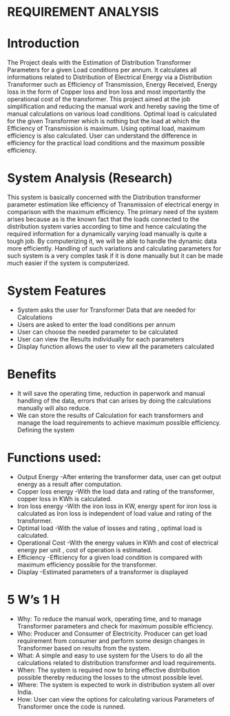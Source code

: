 # REQUIREMENT ANALYSIS
# Introduction

The Project deals with the Estimation of Distribution Transformer Parameters for a given Load conditions per annum. It calculates all informations related to Distribution of Electrical Energy via a Distribution Transformer such as Efficiency of Transmission, Energy Received, Energy loss in the form of Copper loss and Iron loss and most importantly the operational cost of the transformer. This project aimed at the job simplification and reducing the manual work and hereby saving the time of manual calculations on various load conditions. Optimal load is calculated for the given Transformer which is nothing but the load at which the Efficiency of Transmission is maximum. Using optimal load, maximum efficiency is also calculated. User can understand the difference in efficiency for the practical load conditions and the maximum possible efficiency.

# System Analysis (Research)

This system is basically concerned with the Distribution transformer parameter estimation like efficiency of Transmission of electrical energy in comparison with the maximum efficiency. The primary need of the system arises because as is the known fact that the loads connected to the distribution system varies according to time and hence calculating the required information for a dynamically varying load manually is quite a tough job. By computerizing it, we will be able to handle the dynamic data more efficiently. Handling of such variations and calculating parameters for such system is a very complex task if it is done manually but it can be made much easier if the system is computerized.

# System Features

* System asks the user for Transformer Data that are needed for Calculations
* Users are asked to enter the load conditions per annum
* User can choose the needed parameter to be calculated
* User can view the Results individually for each parameters
* Display function allows the user to view all the parameters calculated

# Benefits

* It will save the operating time, reduction in paperwork and manual handling of the data, errors that can arises by doing the calculations manually will also reduce.
* We can store the results of Calculation for each transformers and manage the load requirements to achieve maximum possible efficiency.
Defining the system

# Functions used:

* Output Energy
-After entering the transformer data, user can get output energy as a result after computation.
* Copper loss energy
-With the load data and rating of the transformer, copper loss in KWh is calculated.
* Iron loss energy
-With the iron loss in KW, energy spent for iron loss is calculated as Iron loss is independent of load value and rating of the transformer.
* Optimal load
-With the value of losses and rating , optimal load is calculated.
* Operational Cost
-With the energy values in KWh and cost of electrical energy per unit , cost of operation is estimated.
* Efficiency
-Efficiency for a given load condition is compared with maximum efficiency possible for the transformer.
* Display
-Estimated parameters of a transformer is displayed

# 5 W’s 1 H

* Why:
To reduce the manual work, operating time, and to manage Transformer parameters and check for maximum possible efficiency.
* Who:
Producer and Consumer of Electricity. Producer can get load requirement from consumer and perform some design changes in Transformer based on results from the system.
* What:
A simple and easy to use system for the Users to do all the calculations related to distribution transformer and load requirements.
* When:
The system is required now to bring effective distribution possible thereby reducing the losses to the utmost possible level.
* Where:
The system is expected to work in distribution system all over India.
* How:
User can view the options for calculating various Parameters of Transformer once the code is runned.
